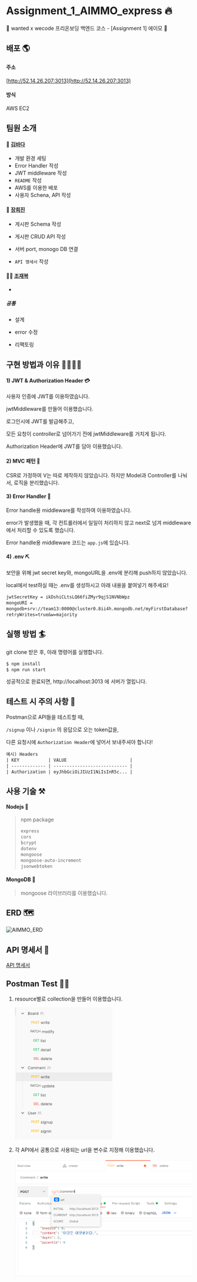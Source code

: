 # Assignment_1_AIMMO_express 🔥

🧩 wanted x wecode 프리온보딩 백엔드 코스 - [Assignment 1] 에이모 🧩



## 배포 🌎

#### 주소

[http://52.14.26.207:3013](http://52.14.26.207:3013)

#### 방식

AWS EC2 

## 팀원 소개

#### 🦄 [김바다](https://github.com/sally0226) 

- 개발 환경 세팅
- Error Handler 작성
- JWT middleware 작성
- `README` 작성
- AWS를 이용한 배포
- 사용자 Schena, API 작성

#### 👻 [장희진](https://github.com/heejin99)

- 게시판 Schema 작성

- 게시판 CRUD API 작성

- 서버 port, monogo DB 연결 
- `API 명세서` 작성

#### 👩‍💻 [조재복](https://github.com/ildang100)

- 

##### 공통

- 설계

- error 수정 

- 리팩토링 

  

## 구현 방법과 이유 👷‍♂️👷‍♀️

#### 1) JWT & Authorization Header 💳

사용자 인증에 JWT를 이용하였습니다.

jwtMiddleware를 만들어 이용했습니다.

로그인시에 JWT를 발급해주고,

모든 요청이 controller로 넘어가기 전에 jwtMiddleware를 거치게 됩니다.

Authorization Header에 JWT를 담아 이용했습니다.

#### 2) MVC 패턴 🎨

CSR로 가정하여 V는 따로 제작하지 않았습니다. 하지만 Model과 Controller를 나눠서, 로직을 분리했습니다.

#### 3) Error Handler 🚫

Error handle용 middleware를 작성하여 이용하였습니다.

error가 발생했을 때, 각 컨트롤러에서 일일이 처리하지 않고 next로 넘겨 middleware에서 처리할 수 있도록 했습니다.

Error handle용 middleware 코드는 `app.js`에 있습니다.

#### 4) .env ⛏

보안을 위해 jwt secret key와, mongoURL을 .env에 분리해 push하지 않았습니다.

local에서 test하실 때는 .env를 생성하시고 아래 내용을 붙여넣기 해주세요!

```
jwtSecretKey = ikDshiCLtsLQ66fiZMyr9qjS1NVNbWpz
mongoURI = mongodb+srv://team13:0000@cluster0.8ii4h.mongodb.net/myFirstDatabase?retryWrites=true&w=majority
```



## 실행 방법 🏄

git clone 받은 후, 아래 명령어를 실행합니다.

```
$ npm install
$ npm run start
```

성공적으로 완료되면, http://localhost:3013 에 서버가 열립니다.



## 테스트 시 주의 사항 🌠

Postman으로 API들을 테스트할 때,

`/signup` 이나 `/signin` 의 응답으로 오는 token값을, 

다른 요청시에 `Authorization Header`에 넣어서 보내주셔야 합니다!

```
예시) Headers
| KEY           | VALUE                        |
| ------------- | ---------------------------- |
| Authorization | eyJhbGciOiJIUzI1NiIsInR5c... |
```

## 사용 기술 ⚒

#### Nodejs 📗

> npm package
>
> ```
> express
> cors
> bcrypt
> dotenv
> mongoose
> mongoose-auto-increment
> jsonwebtoken
> ```

#### MongoDB 📘

> mongoose 라이브러리를 이용했습니다.


## ERD 🗺️
![AIMMO_ERD](https://user-images.githubusercontent.com/60311404/139860476-64427ebb-78b2-4555-9fec-021807509aea.png)


## API 명세서 📩

[API 명세서](https://github.com/preOnboarding-Team13/Assignment_1_AIMMO_express/blob/main/API%20%EB%AA%85%EC%84%B8%EC%84%9C.md#%EC%82%AC%EC%9A%A9%EC%9E%90-api)



## Postman Test 🧗‍♂️

1. resource별로 collection을 만들어 이용했습니다.

   <img src=".\images\postman_1.png" alt="postman_1" style="zoom:80%;" />

2. 각 API에서 공통으로 사용되는 url을 변수로 지정해 이용했습니다.

   <img src=".\images\postman_2.png" alt="postman_2" style="zoom:80%;" />
